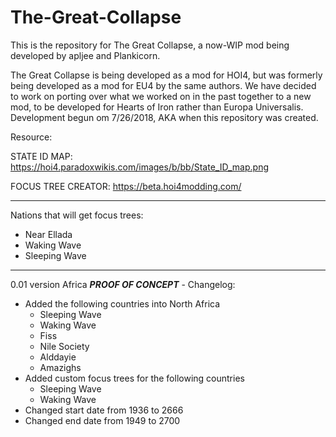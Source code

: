 # The-Great-Collapse
This is the repository for The Great Collapse, a now-WIP mod being developed by apljee and Plankicorn.

The Great Collapse is being developed as a mod for HOI4, but was formerly being developed as a mod for EU4 by the same authors. We have decided to work on porting over what we worked on in the past together to a new mod, to be developed for Hearts of Iron rather than Europa Universalis. Development begun om 7/26/2018, AKA when this repository was created.


Resource:

STATE ID MAP: https://hoi4.paradoxwikis.com/images/b/bb/State_ID_map.png

FOCUS TREE CREATOR: https://beta.hoi4modding.com/

---

Nations that will get focus trees:
- Near Ellada
- Waking Wave
- Sleeping Wave

---

0.01 version Africa ***PROOF OF CONCEPT*** - Changelog:
- Added the following countries into North Africa
  - Sleeping Wave
  - Waking Wave
  - Fiss
  - Nile Society
  - Alddayie
  - Amazighs
- Added custom focus trees for the following countries
  - Sleeping Wave
  - Waking Wave
- Changed start date from 1936 to 2666
- Changed end date from 1949 to 2700
